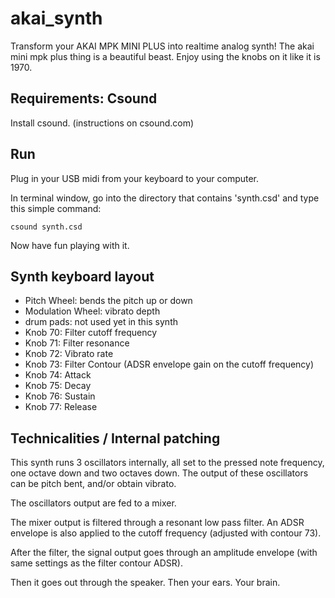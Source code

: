 # akai_synth
Transform your AKAI MPK MINI PLUS into realtime analog synth!
The akai mini mpk plus thing is a beautiful beast.
Enjoy using the knobs on it like it is 1970.

## Requirements: Csound
Install csound. (instructions on csound.com)

## Run
Plug in your USB midi from your keyboard to your computer.

In terminal window, go into the directory that contains 'synth.csd' and type this simple command:
```
csound synth.csd
```

Now have fun playing with it.

## Synth keyboard layout
- Pitch Wheel: bends the pitch up or down
- Modulation Wheel: vibrato depth
- drum pads: not used yet in this synth
- Knob 70: Filter cutoff frequency
- Knob 71: Filter resonance
- Knob 72: Vibrato rate
- Knob 73: Filter Contour (ADSR envelope gain on the cutoff frequency)
- Knob 74: Attack
- Knob 75: Decay
- Knob 76: Sustain
- Knob 77: Release

## Technicalities / Internal patching

This synth runs 3 oscillators internally, all set to the pressed note frequency, one octave down and two octaves down. The output of these oscillators can be pitch bent, and/or obtain vibrato.

The oscillators output are fed to a mixer.

The mixer output is filtered through a resonant low pass filter. An ADSR envelope is also applied to the cutoff frequency (adjusted with contour 73).

After the filter, the signal output goes through an amplitude envelope (with same settings as the filter contour ADSR).

Then it goes out through the speaker.
Then your ears.
Your brain.






